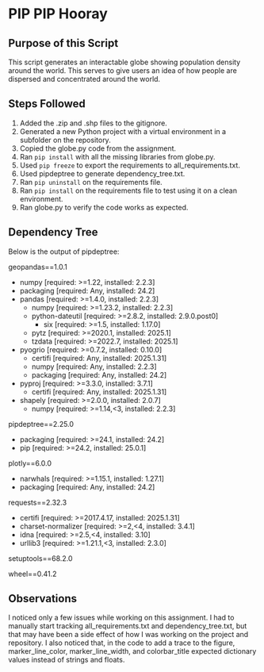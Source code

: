 # PIP PIP Hooray

## Purpose of this Script
This script generates an interactable globe showing population density around the world. This serves to give users an idea of how people are dispersed and concentrated around the world.

## Steps Followed

1. Added the .zip and .shp files to the gitignore.
2. Generated a new Python project with a virtual environment in a subfolder on the repository.
3. Copied the globe.py code from the assignment.
4. Ran `pip install` with all the missing libraries from globe.py.
5. Used `pip freeze` to export the requirements to all_requirements.txt.
6. Used pipdeptree to generate dependency_tree.txt.
7. Ran `pip uninstall` on the requirements file.
8. Ran `pip install` on the requirements file to test using it on a clean environment.
9. Ran globe.py to verify the code works as expected.

## Dependency Tree
Below is the output of pipdeptree: 

geopandas==1.0.1
  - numpy [required: >=1.22, installed: 2.2.3]
  - packaging [required: Any, installed: 24.2]
  - pandas [required: >=1.4.0, installed: 2.2.3]
    - numpy [required: >=1.23.2, installed: 2.2.3]
    - python-dateutil [required: >=2.8.2, installed: 2.9.0.post0]
      - six [required: >=1.5, installed: 1.17.0]
    - pytz [required: >=2020.1, installed: 2025.1]
    - tzdata [required: >=2022.7, installed: 2025.1]
  - pyogrio [required: >=0.7.2, installed: 0.10.0]
    - certifi [required: Any, installed: 2025.1.31]
    - numpy [required: Any, installed: 2.2.3]
    - packaging [required: Any, installed: 24.2]
  - pyproj [required: >=3.3.0, installed: 3.7.1]
    - certifi [required: Any, installed: 2025.1.31]
  - shapely [required: >=2.0.0, installed: 2.0.7]
    - numpy [required: >=1.14,<3, installed: 2.2.3]

pipdeptree==2.25.0
  - packaging [required: >=24.1, installed: 24.2]
  - pip [required: >=24.2, installed: 25.0.1]

plotly==6.0.0
  - narwhals [required: >=1.15.1, installed: 1.27.1]
  - packaging [required: Any, installed: 24.2]

requests==2.32.3
  - certifi [required: >=2017.4.17, installed: 2025.1.31]
  - charset-normalizer [required: >=2,<4, installed: 3.4.1]
  - idna [required: >=2.5,<4, installed: 3.10]
  - urllib3 [required: >=1.21.1,<3, installed: 2.3.0]

setuptools==68.2.0

wheel==0.41.2

## Observations
I noticed only a few issues while working on this assignment. I had to manually start tracking all_requirements.txt and dependency_tree.txt, but that may have been a side effect of how I was working on the project and repository. I also noticed that, in the code to add a trace to the figure, marker_line_color, marker_line_width, and colorbar_title expected dictionary values instead of strings and floats.